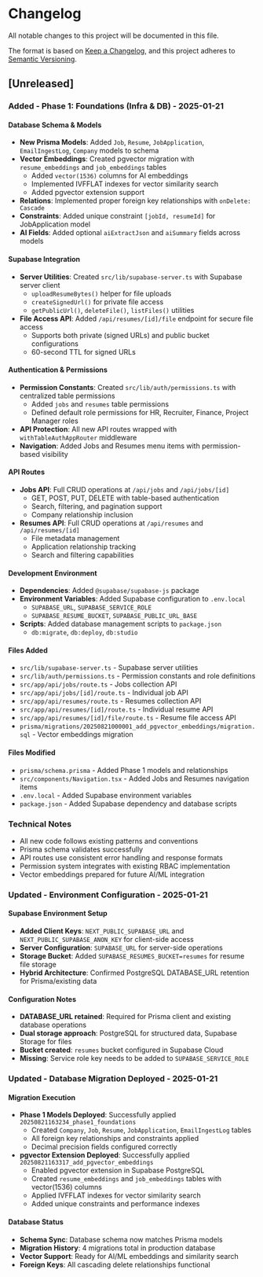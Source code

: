 # Changelog

All notable changes to this project will be documented in this file.

The format is based on [Keep a Changelog](https://keepachangelog.com/en/1.0.0/),
and this project adheres to [Semantic Versioning](https://semver.org/spec/v2.0.0.html).

## [Unreleased]

### Added - Phase 1: Foundations (Infra & DB) - 2025-01-21

#### Database Schema & Models
- **New Prisma Models**: Added `Job`, `Resume`, `JobApplication`, `EmailIngestLog`, `Company` models to schema
- **Vector Embeddings**: Created pgvector migration with `resume_embeddings` and `job_embeddings` tables
  - Added `vector(1536)` columns for AI embeddings
  - Implemented IVFFLAT indexes for vector similarity search
  - Added pgvector extension support
- **Relations**: Implemented proper foreign key relationships with `onDelete: Cascade`
- **Constraints**: Added unique constraint `[jobId, resumeId]` for JobApplication model
- **AI Fields**: Added optional `aiExtractJson` and `aiSummary` fields across models

#### Supabase Integration
- **Server Utilities**: Created `src/lib/supabase-server.ts` with Supabase server client
  - `uploadResumeBytes()` helper for file uploads
  - `createSignedUrl()` for private file access
  - `getPublicUrl()`, `deleteFile()`, `listFiles()` utilities
- **File Access API**: Added `/api/resumes/[id]/file` endpoint for secure file access
  - Supports both private (signed URLs) and public bucket configurations
  - 60-second TTL for signed URLs

#### Authentication & Permissions
- **Permission Constants**: Created `src/lib/auth/permissions.ts` with centralized table permissions
  - Added `jobs` and `resumes` table permissions
  - Defined default role permissions for HR, Recruiter, Finance, Project Manager roles
- **API Protection**: All new API routes wrapped with `withTableAuthAppRouter` middleware
- **Navigation**: Added Jobs and Resumes menu items with permission-based visibility

#### API Routes
- **Jobs API**: Full CRUD operations at `/api/jobs` and `/api/jobs/[id]`
  - GET, POST, PUT, DELETE with table-based authentication
  - Search, filtering, and pagination support
  - Company relationship inclusion
- **Resumes API**: Full CRUD operations at `/api/resumes` and `/api/resumes/[id]`
  - File metadata management
  - Application relationship tracking
  - Search and filtering capabilities

#### Development Environment
- **Dependencies**: Added `@supabase/supabase-js` package
- **Environment Variables**: Added Supabase configuration to `.env.local`
  - `SUPABASE_URL`, `SUPABASE_SERVICE_ROLE`
  - `SUPABASE_RESUME_BUCKET`, `SUPABASE_PUBLIC_URL_BASE`
- **Scripts**: Added database management scripts to `package.json`
  - `db:migrate`, `db:deploy`, `db:studio`

#### Files Added
- `src/lib/supabase-server.ts` - Supabase server utilities
- `src/lib/auth/permissions.ts` - Permission constants and role definitions
- `src/app/api/jobs/route.ts` - Jobs collection API
- `src/app/api/jobs/[id]/route.ts` - Individual job API
- `src/app/api/resumes/route.ts` - Resumes collection API
- `src/app/api/resumes/[id]/route.ts` - Individual resume API
- `src/app/api/resumes/[id]/file/route.ts` - Resume file access API
- `prisma/migrations/20250821000001_add_pgvector_embeddings/migration.sql` - Vector embeddings migration

#### Files Modified
- `prisma/schema.prisma` - Added Phase 1 models and relationships
- `src/components/Navigation.tsx` - Added Jobs and Resumes navigation items
- `.env.local` - Added Supabase environment variables
- `package.json` - Added Supabase dependency and database scripts

### Technical Notes
- All new code follows existing patterns and conventions
- Prisma schema validates successfully
- API routes use consistent error handling and response formats
- Permission system integrates with existing RBAC implementation
- Vector embeddings prepared for future AI/ML integration

### Updated - Environment Configuration - 2025-01-21

#### Supabase Environment Setup
- **Added Client Keys**: `NEXT_PUBLIC_SUPABASE_URL` and `NEXT_PUBLIC_SUPABASE_ANON_KEY` for client-side access
- **Server Configuration**: `SUPABASE_URL` for server-side operations
- **Storage Bucket**: Added `SUPABASE_RESUMES_BUCKET=resumes` for resume file storage
- **Hybrid Architecture**: Confirmed PostgreSQL DATABASE_URL retention for Prisma/existing data

#### Configuration Notes
- **DATABASE_URL retained**: Required for Prisma client and existing database operations
- **Dual storage approach**: PostgreSQL for structured data, Supabase Storage for files
- **Bucket created**: `resumes` bucket configured in Supabase Cloud
- **Missing**: Service role key needs to be added to `SUPABASE_SERVICE_ROLE`

### Updated - Database Migration Deployed - 2025-01-21

#### Migration Execution
- **Phase 1 Models Deployed**: Successfully applied `20250821163234_phase1_foundations`
  - Created `Company`, `Job`, `Resume`, `JobApplication`, `EmailIngestLog` tables
  - All foreign key relationships and constraints applied
  - Decimal precision fields configured correctly
- **pgvector Extension Deployed**: Successfully applied `20250821163317_add_pgvector_embeddings`
  - Enabled pgvector extension in Supabase PostgreSQL
  - Created `resume_embeddings` and `job_embeddings` tables with vector(1536) columns
  - Applied IVFFLAT indexes for vector similarity search
  - Added unique constraints and performance indexes

#### Database Status
- **Schema Sync**: Database schema now matches Prisma models
- **Migration History**: 4 migrations total in production database
- **Vector Support**: Ready for AI/ML embeddings and similarity search
- **Foreign Keys**: All cascading delete relationships functional